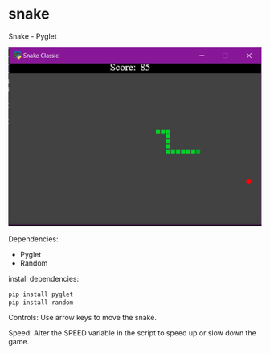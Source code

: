 # snake
Snake - Pyglet

![Snake](img1.png)


Dependencies:
* Pyglet
* Random


install dependencies:

    pip install pyglet
    pip install random
 
Controls: Use arrow keys to move the snake.

Speed: Alter the SPEED variable in the script to speed up or slow down the game.

